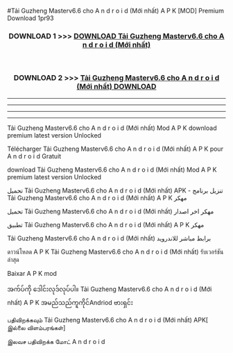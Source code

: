 #Tải Guzheng Masterv6.6 cho A n d r o i d (Mới nhất) A P K [MOD] Premium Download 1pr93



<div align="center">

<h3>DOWNLOAD 1 >>> <a href="https://teeasianyam.web.app?sq=Tải Guzheng Masterv6.6 cho A n d r o i d (Mới nhất)">DOWNLOAD Tải Guzheng Masterv6.6 cho A n d r o i d (Mới nhất) </a></h3><br>

<h3>DOWNLOAD 2 >>> <a href="https://teeasianyam.web.app?sq=Tải Guzheng Masterv6.6 cho A n d r o i d (Mới nhất) ">Tải Guzheng Masterv6.6 cho A n d r o i d (Mới nhất)  DOWNLOAD </a></h3>

</div>


----------------------------------------------------------

----------------------------------------------------------

----------------------------------------------------------

----------------------------------------------------------


Tải Guzheng Masterv6.6 cho A n d r o i d (Mới nhất)  Mod A P K download premium latest version Unlocked

Télécharger Tải Guzheng Masterv6.6 cho A n d r o i d (Mới nhất)  A P K pour A n d r o i d Gratuit

download Tải Guzheng Masterv6.6 cho A n d r o i d (Mới nhất)  Mod A P K premium latest version Unlocked

تحميل Tải Guzheng Masterv6.6 cho A n d r o i d (Mới nhất)  APK - تنزيل برنامج Tải Guzheng Masterv6.6 cho A n d r o i d (Mới nhất)  A P K مهكر

تحميل Tải Guzheng Masterv6.6 cho A n d r o i d (Mới nhất)  مهكر اخر اصدار

تطبيق Tải Guzheng Masterv6.6 cho A n d r o i d (Mới nhất)  A P K مهكر

Tải Guzheng Masterv6.6 cho A n d r o i d (Mới nhất)  برابط مباشر للاندرويد

ดาวน์โหลด A P K Tải Guzheng Masterv6.6 cho A n d r o i d (Mới nhất)  รับเวอร์ชันล่าสุด

Baixar A P K mod

အက်ပ်ကို ဒေါင်းလုဒ်လုပ်ပါ။ Tải Guzheng Masterv6.6 cho A n d r o i d (Mới nhất)  A P K အမည်သည်ကူကိုင်Andriod ဗားရှင်း

பதிவிறக்கவும் Tải Guzheng Masterv6.6 cho A n d r o i d (Mới nhất)  APK[ இல்லை விளம்பரங்கள்] 
 
இலவச பதிவிறக்க மோட் A n d r o i d



